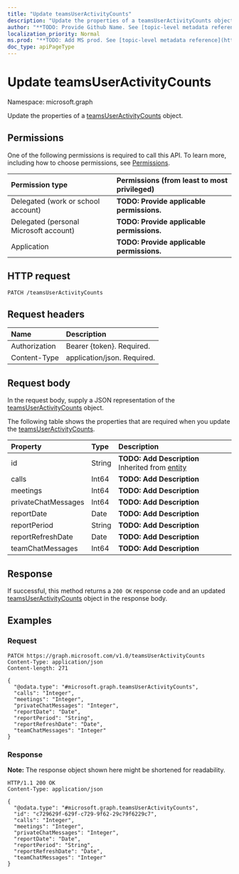 ```yaml
---
title: "Update teamsUserActivityCounts"
description: "Update the properties of a teamsUserActivityCounts object."
author: "**TODO: Provide Github Name. See [topic-level metadata reference](https://msgo.azurewebsites.net/add/document/guidelines/metadata.html#topic-level-metadata)**"
localization_priority: Normal
ms.prod: "**TODO: Add MS prod. See [topic-level metadata reference](https://msgo.azurewebsites.net/add/document/guidelines/metadata.html#topic-level-metadata)**"
doc_type: apiPageType
---
```


# Update teamsUserActivityCounts
Namespace: microsoft.graph



Update the properties of a [teamsUserActivityCounts](../resources/teamsuseractivitycounts.md) object.

## Permissions
One of the following permissions is required to call this API. To learn more, including how to choose permissions, see [Permissions](/graph/permissions-reference).

|Permission type|Permissions (from least to most privileged)|
|:---|:---|
|Delegated (work or school account)|**TODO: Provide applicable permissions.**|
|Delegated (personal Microsoft account)|**TODO: Provide applicable permissions.**|
|Application|**TODO: Provide applicable permissions.**|

## HTTP request

<!-- {
  "blockType": "ignored"
}
-->
``` http
PATCH /teamsUserActivityCounts
```

## Request headers
|Name|Description|
|:---|:---|
|Authorization|Bearer {token}. Required.|
|Content-Type|application/json. Required.|

## Request body
In the request body, supply a JSON representation of the [teamsUserActivityCounts](../resources/teamsuseractivitycounts.md) object.

The following table shows the properties that are required when you update the [teamsUserActivityCounts](../resources/teamsuseractivitycounts.md).

|Property|Type|Description|
|:---|:---|:---|
|id|String|**TODO: Add Description** Inherited from [entity](../resources/entity.md)|
|calls|Int64|**TODO: Add Description**|
|meetings|Int64|**TODO: Add Description**|
|privateChatMessages|Int64|**TODO: Add Description**|
|reportDate|Date|**TODO: Add Description**|
|reportPeriod|String|**TODO: Add Description**|
|reportRefreshDate|Date|**TODO: Add Description**|
|teamChatMessages|Int64|**TODO: Add Description**|



## Response

If successful, this method returns a `200 OK` response code and an updated [teamsUserActivityCounts](../resources/teamsuseractivitycounts.md) object in the response body.

## Examples

### Request
<!-- {
  "blockType": "request",
  "name": "update_teamsuseractivitycounts"
}
-->
``` http
PATCH https://graph.microsoft.com/v1.0/teamsUserActivityCounts
Content-Type: application/json
Content-length: 271

{
  "@odata.type": "#microsoft.graph.teamsUserActivityCounts",
  "calls": "Integer",
  "meetings": "Integer",
  "privateChatMessages": "Integer",
  "reportDate": "Date",
  "reportPeriod": "String",
  "reportRefreshDate": "Date",
  "teamChatMessages": "Integer"
}
```


### Response
**Note:** The response object shown here might be shortened for readability.
<!-- {
  "blockType": "response",
  "truncated": true
}
-->
``` http
HTTP/1.1 200 OK
Content-Type: application/json

{
  "@odata.type": "#microsoft.graph.teamsUserActivityCounts",
  "id": "c729629f-629f-c729-9f62-29c79f6229c7",
  "calls": "Integer",
  "meetings": "Integer",
  "privateChatMessages": "Integer",
  "reportDate": "Date",
  "reportPeriod": "String",
  "reportRefreshDate": "Date",
  "teamChatMessages": "Integer"
}
```

